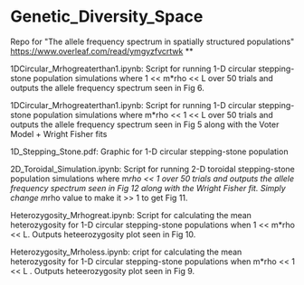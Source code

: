 # Genetic_Diversity_Space
Repo for "The allele frequency spectrum in spatially structured populations"
https://www.overleaf.com/read/ymgyzfvcrtwk
**

1DCircular_Mrhogreaterthan1.ipynb: Script for running 1-D circular stepping-stone population simulations where 1 << m*rho << L over 50 trials and outputs the allele frequency spectrum seen in Fig 6.

1DCircular_Mrhogreaterthan1.ipynb: Script for running 1-D circular stepping-stone population simulations where m*rho << 1 << L over 50 trials and outputs the allele frequency spectrum seen in Fig 5 along with the Voter Model + Wright Fisher fits

1D_Stepping_Stone.pdf: Graphic for 1-D circular stepping-stone population 

2D_Toroidal_Simulation.ipynb: Script for running 2-D toroidal stepping-stone population simulations where m*rho << 1  over 50 trials and outputs the allele frequency spectrum seen in Fig 12 along with the Wright Fisher fit. Simply change m*rho value to make it >> 1 to get Fig 11. 

Heterozygosity_Mrhogreat.ipynb: Script for calculating the mean heterozygosity for 1-D circular stepping-stone populations when 1 << m*rho << L. Outputs heteerozygosity plot seen in Fig 10. 

Heterozygosity_Mrholess.ipynb: cript for calculating the mean heterozygosity for 1-D circular stepping-stone populations when m*rho << 1 << L . Outputs heteerozygosity plot seen in Fig 9. 

